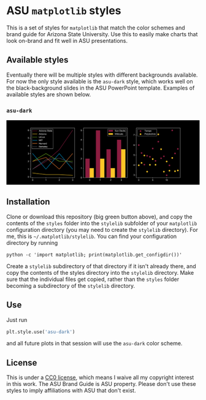 # ASU `matplotlib` styles

This is a set of styles for `matplotlib` that match the color schemes and brand guide for Arizona State University. Use this to easily make charts that look on-brand and fit well in ASU presentations.

## Available styles

Eventually there will be multiple styles with different backgrounds available. For now the only style available is the `asu-dark` style, which works well on the black-background slides in the ASU PowerPoint template. Examples of available styles are shown below.

### `asu-dark`

![asu-dark](examples/asu-dark.png)

## Installation

Clone or download this repository (big green button above), and copy the contents of the `styles` folder into the `stylelib` subfolder of your `matplotlib` configuration directory (you may need to create the `stylelib` directory). For me, this is `~/.matplotlib/stylelib`. You can find your configuration directory by running

```
python -c 'import matplotlib; print(matplotlib.get_configdir())'
```

Create a `stylelib` subdirectory of that directory if it isn't already there, and copy the contents of the styles directory into the `stylelib` directory. Make sure that the individual files get copied, rather than the `styles` folder becoming a subdirectory of the `stylelib` directory.

## Use

Just run

```python
plt.style.use('asu-dark')
```

and all future plots in that session will use the `asu-dark` color scheme.

## License

This is under a [CC0 license](https://creativecommons.org/share-your-work/public-domain/cc0/), which means I waive all my copyright interest in this work. The ASU Brand Guide is ASU property. Please don't use these styles to imply affiliations with ASU that don't exist.